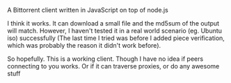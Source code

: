 A Bittorrent client written in JavaScript on top of node.js

I think it works. It can download a small file and the md5sum of the output will match. However, I haven't tested it in a real world scenario (eg. Ubuntu iso) successfully (The last time I tried was before I added piece verification, which was probably the reason it didn't work before).

So hopefully. This is a working client. Though I have no idea if peers connecting to you works. Or if it can traverse proxies, or do any awesome stuff